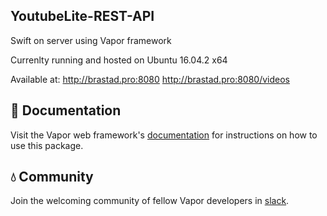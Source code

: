 ## YoutubeLite-REST-API

Swift on server using Vapor framework

Currenlty running and hosted on Ubuntu 16.04.2 x64

Available at:
http://brastad.pro:8080
http://brastad.pro:8080/videos

## 📖 Documentation

Visit the Vapor web framework's [documentation](http://docs.vapor.codes) for instructions on how to use this package.

## 💧 Community

Join the welcoming community of fellow Vapor developers in [slack](http://vapor.team).
